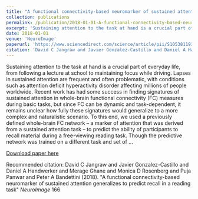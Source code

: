 ```yaml
---
title: "A functional connectivity-based neuromarker of sustained attention generalizes to predict recall in a reading task"
collection: publications
permalink: /publication/2018-01-01-A-functional-connectivity-based-neuromarker-of-sustained-attention-generali
excerpt: 'Sustaining attention to the task at hand is a crucial part of everyday life, from following a lecture at school to maintaining focus while driving. Lapses in sustained attention are frequent and often problematic, with conditions such as attention deficit hyperactivity disorder affecting millions of people worldwide. Recent work has had some success in finding signatures of sustained attention in whole-brain functional connectivity (FC) measures during basic tasks, but since FC can be dynamic and task-dependent, it remains unclear how fully these signatures would generalize to a more complex and naturalistic scenario. To this end, we used a previously defined whole-brain FC network – a marker of attention that was derived from a sustained attention task – to predict the ability of participants to recall material during a free-viewing reading task. Though the predictive network was trained on a different task and set of …'
date: 2018-01-01
venue: 'NeuroImage'
paperurl: 'https://www.sciencedirect.com/science/article/pii/S105381191730839X'
citation: 'David C Jangraw and Javier Gonzalez-Castillo and Daniel A Handwerker and Merage Ghane and Monica D Rosenberg and Puja Panwar and Peter A Bandettini (2018). &quot;A functional connectivity-based neuromarker of sustained attention generalizes to predict recall in a reading task&quot; <i>NeuroImage</i> 166'
---
```

Sustaining attention to the task at hand is a crucial part of everyday life, from following a lecture at school to maintaining focus while driving. Lapses in sustained attention are frequent and often problematic, with conditions such as attention deficit hyperactivity disorder affecting millions of people worldwide. Recent work has had some success in finding signatures of sustained attention in whole-brain functional connectivity (FC) measures during basic tasks, but since FC can be dynamic and task-dependent, it remains unclear how fully these signatures would generalize to a more complex and naturalistic scenario. To this end, we used a previously defined whole-brain FC network – a marker of attention that was derived from a sustained attention task – to predict the ability of participants to recall material during a free-viewing reading task. Though the predictive network was trained on a different task and set of …

[Download paper here](https://www.sciencedirect.com/science/article/pii/S105381191730839X)

Recommended citation: David C Jangraw and Javier Gonzalez-Castillo and Daniel A Handwerker and Merage Ghane and Monica D Rosenberg and Puja Panwar and Peter A Bandettini (2018). "A functional connectivity-based neuromarker of sustained attention generalizes to predict recall in a reading task" <i>NeuroImage</i> 166